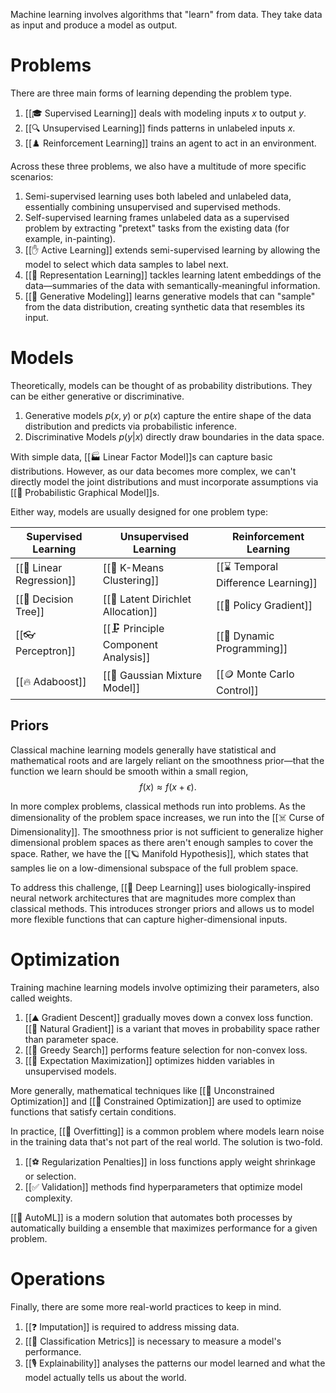 Machine learning involves algorithms that "learn" from data. They take data as input and produce a model as output.

# Problems
There are three main forms of learning depending the problem type.
1. [[🎓 Supervised Learning]] deals with modeling inputs $x$ to output $y$.
2. [[🔍 Unsupervised Learning]] finds patterns in unlabeled inputs $x$.
3. [[♟️ Reinforcement Learning]] trains an agent to act in an environment.

Across these three problems, we also have a multitude of more specific scenarios:
1. Semi-supervised learning uses both labeled and unlabeled data, essentially combining unsupervised and supervised methods.
2. Self-supervised learning frames unlabeled data as a supervised problem by extracting "pretext" tasks from the existing data (for example, in-painting).
3. [[✋ Active Learning]] extends semi-supervised learning by allowing the model to select which data samples to label next.
4. [[📖 Representation Learning]] tackles learning latent embeddings of the data—summaries of the data with semantically-meaningful information.
5. [[🎨 Generative Modeling]] learns generative models that can "sample" from the data distribution, creating synthetic data that resembles its input.

# Models
Theoretically, models can be thought of as probability distributions. They can be either generative or discriminative.
1. Generative models $p(x, y)$ or $p(x)$ capture the entire shape of the data distribution and predicts via probabilistic inference.
2. Discriminative Models $p(y \vert x)$ directly draw boundaries in the data space.

With simple data, [[🏭 Linear Factor Model]]s can capture basic distributions. However, as our data becomes more complex, we can't directly model the joint distributions and must incorporate assumptions via [[🪩 Probabilistic Graphical Model]]s.

Either way, models are usually designed for one problem type:

| Supervised Learning      | Unsupervised Learning               | Reinforcement Learning               |
| ------------------------ | ----------------------------------- | ------------------------------------ |
| [[🏦 Linear Regression]] | [[🎒 K-Means Clustering]]           | [[⌛️ Temporal Difference Learning]]                    |
| [[💭 Decision Tree]]     | [[📄 Latent Dirichlet Allocation]]  | [[🚓 Policy Gradient]]                         |
| [[👓 Perceptron]]        | [[🗜️ Principle Component Analysis]] | [[🧨 Dynamic Programming]] |
| [[🔥 Adaboost]]          | [[📼 Gaussian Mixture Model]]       | [[🪙 Monte Carlo Control]]                                     |


## Priors
Classical machine learning models generally have statistical and mathematical roots and are largely reliant on the smoothness prior—that the function we learn should be smooth within a small region, 
$$
f(x) \approx f(x + \epsilon).
$$


In more complex problems, classical methods run into problems. As the dimensionality of the problem space increases, we run into the [[☠️ Curse of Dimensionality]]. The smoothness prior is not sufficient to generalize higher dimensional problem spaces as there aren't enough samples to cover the space. Rather, we have the [[🪐 Manifold Hypothesis]], which states that samples lie on a low-dimensional subspace of the full problem space.

To address this challenge, [[🧠 Deep Learning]] uses biologically-inspired neural network architectures that are magnitudes more complex than classical methods. This introduces stronger priors and allows us to model more flexible functions that can capture higher-dimensional inputs.

# Optimization
Training machine learning models involve optimizing their parameters, also called weights.
1. [[⛰️ Gradient Descent]] gradually moves down a convex loss function. [[🌱 Natural Gradient]] is a variant that moves in probability space rather than parameter space.
2. [[🔎 Greedy Search]] performs feature selection for non-convex loss.
3. [[🎉 Expectation Maximization]] optimizes hidden variables in unsupervised models.

More generally, mathematical techniques like [[👟 Unconstrained Optimization]] and [[👠 Constrained Optimization]] are used to optimize functions that satisfy certain conditions.

In practice, [[👔 Overfitting]] is a common problem where models learn noise in the training data that's not part of the real world. The solution is two-fold.
1. [[⚽️ Regularization Penalties]] in loss functions apply weight shrinkage or selection.
2. [[✅ Validation]] methods find hyperparameters that optimize model complexity.

[[👀 AutoML]] is a modern solution that automates both processes by automatically building a ensemble that maximizes performance for a given problem.

# Operations
Finally, there are some more real-world practices to keep in mind.
1. [[❓ Imputation]] is required to address missing data.
2. [[🎹 Classification Metrics]] is necessary to measure a model's performance.
3. [[🎙️ Explainability]] analyses the patterns our model learned and what the model actually tells us about the world.
